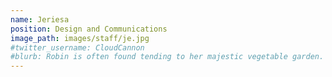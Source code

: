 ```yaml
---
name: Jeriesa
position: Design and Communications
image_path: images/staff/je.jpg
#twitter_username: CloudCannon
#blurb: Robin is often found tending to her majestic vegetable garden.
---
```

